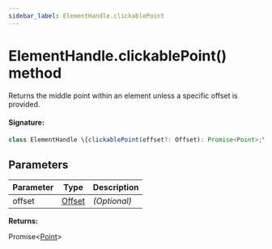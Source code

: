 ```yaml
---
sidebar_label: ElementHandle.clickablePoint
---
```


# ElementHandle.clickablePoint() method

Returns the middle point within an element unless a specific offset is provided.

#### Signature:

```typescript
class ElementHandle \{clickablePoint(offset?: Offset): Promise<Point>;\}
```

## Parameters

| Parameter | Type                            | Description  |
| --------- | ------------------------------- | ------------ |
| offset    | [Offset](./puppeteer.offset.md) | _(Optional)_ |

**Returns:**

Promise&lt;[Point](./puppeteer.point.md)&gt;
